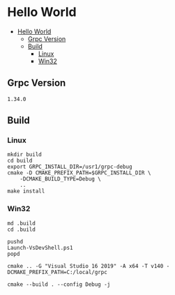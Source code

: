 # Hello World

- [Hello World](#hello-world)
  - [Grpc Version](#grpc-version)
  - [Build](#build)
    - [Linux](#linux)
    - [Win32](#win32)


## Grpc Version

    1.34.0

## Build

### Linux

    mkdir build
    cd build
    export GRPC_INSTALL_DIR=/usr1/grpc-debug
    cmake -D CMAKE_PREFIX_PATH=$GRPC_INSTALL_DIR \
        -DCMAKE_BUILD_TYPE=Debug \
        ..
    make install

### Win32

    md .build
    cd .build

    pushd
    Launch-VsDevShell.ps1
    popd

    cmake .. -G "Visual Studio 16 2019" -A x64 -T v140 -DCMAKE_PREFIX_PATH=C:/local/grpc

    cmake --build . --config Debug -j
